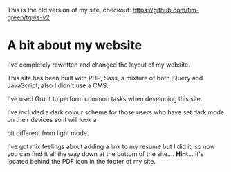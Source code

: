 This is the old version of my site, checkout: https://github.com/tim-green/tgws-v2

# A bit about my website
I've completely rewritten and changed the layout of my website. 

This site has been built with PHP, Sass, a mixture of both jQuery and JavaScript, also I didn't use a CMS.


I've used Grunt to perform common tasks when developing this site. 

I've included a dark colour scheme for those users who have set dark mode on their devices so it will look a 

bit different from light mode.

I've got mix feelings about adding a link to my resume but I did it, so now you can find it all the way down at the bottom of the site.... **Hint**... it's located behind the PDF icon in the footer of my site. 


